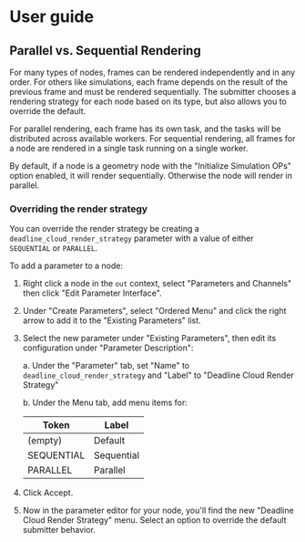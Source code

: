 # User guide

## Parallel vs. Sequential Rendering

For many types of nodes, frames can be rendered independently and in any order. For others like simulations, each frame depends on the result of the previous frame and must be rendered sequentially. The submitter chooses a rendering strategy for each node based on its type, but also allows you to override the default.

For parallel rendering, each frame has its own task, and the tasks will be distributed across available workers. For sequential rendering, all frames for a node are rendered in a single task running on a single worker.

By default, if a node is a geometry node with the "Initialize Simulation OPs" option enabled, it will render sequentially. Otherwise the node will render in parallel.

### Overriding the render strategy

You can override the render strategy be creating a `deadline_cloud_render_strategy` parameter with a value of either `SEQUENTIAL` or `PARALLEL`.

To add a parameter to a node:
1. Right click a node in the `out` context, select "Parameters and Channels" then click "Edit Parameter Interface".
2. Under "Create Parameters", select "Ordered Menu" and click the right arrow to add it to the "Existing Parameters" list.
3. Select the new parameter under "Existing Parameters", then edit its configuration under "Parameter Description":
    
    a. Under the "Parameter" tab, set "Name" to `deadline_cloud_render_strategy` and "Label" to "Deadline Cloud Render Strategy"
    
    b. Under the Menu tab, add menu items for:

    | Token      | Label      |
    | ---------- | ---------- |
    | (empty)    | Default    |
    | SEQUENTIAL | Sequential |
    | PARALLEL   | Parallel   |
4. Click Accept.
5. Now in the parameter editor for your node, you'll find the new "Deadline Cloud Render Strategy" menu. Select an option to override the default submitter behavior.